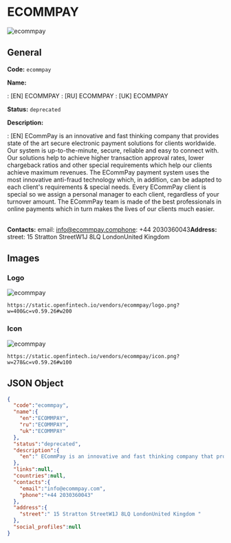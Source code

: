 
# ECOMMPAY 
![ecommpay](https://static.openfintech.io/vendors/ecommpay/logo.png?w=400&c=v0.59.26#w200)  

## General 
 
**Code:** `ecommpay` 
 
**Name:** 
 
:	[EN] ECOMMPAY 
:	[RU] ECOMMPAY 
:	[UK] ECOMMPAY 
 
**Status:** `deprecated` 
 
**Description:** 
 
: [EN]  ECommPay is an innovative and fast thinking company that provides state of the art secure electronic payment solutions for clients worldwide. Our system is up-to-the-minute, secure, reliable and easy to connect with. Our solutions help to achieve higher transaction approval rates, lower chargeback ratios and other special requirements which help our clients achieve maximum revenues. The ECommPay payment system uses the most innovative anti-fraud technology which, in addition, can be adapted to each client's requirements & special needs. Every ECommPay client is special so we assign a personal manager to each client, regardless of your turnover amount. The ECommPay team is made of the best professionals in online payments which in turn makes the lives of our clients much easier.        
 
**Contacts:** 
email: info@ecommpay.comphone: +44 2030360043**Address:** 
street:  15 Stratton StreetW1J 8LQ LondonUnited Kingdom  

## Images 

### Logo 
 
![ecommpay](https://static.openfintech.io/vendors/ecommpay/logo.png?w=400&c=v0.59.26#w200)  

```
https://static.openfintech.io/vendors/ecommpay/logo.png?w=400&c=v0.59.26#w200
```  

### Icon 
 
![ecommpay](https://static.openfintech.io/vendors/ecommpay/icon.png?w=278&c=v0.59.26#w100)  

```
https://static.openfintech.io/vendors/ecommpay/icon.png?w=278&c=v0.59.26#w100
```  

## JSON Object 

```json
{
  "code":"ecommpay",
  "name":{
    "en":"ECOMMPAY",
    "ru":"ECOMMPAY",
    "uk":"ECOMMPAY"
  },
  "status":"deprecated",
  "description":{
    "en":" ECommPay is an innovative and fast thinking company that provides state of the art secure electronic payment solutions for clients worldwide. Our system is up-to-the-minute, secure, reliable and easy to connect with. Our solutions help to achieve higher transaction approval rates, lower chargeback ratios and other special requirements which help our clients achieve maximum revenues. The ECommPay payment system uses the most innovative anti-fraud technology which, in addition, can be adapted to each client's requirements & special needs. Every ECommPay client is special so we assign a personal manager to each client, regardless of your turnover amount. The ECommPay team is made of the best professionals in online payments which in turn makes the lives of our clients much easier. \u00a0 \u00a0 \u00a0 "
  },
  "links":null,
  "countries":null,
  "contacts":{
    "email":"info@ecommpay.com",
    "phone":"+44 2030360043"
  },
  "address":{
    "street":" 15 Stratton StreetW1J 8LQ LondonUnited Kingdom "
  },
  "social_profiles":null
}
```  
